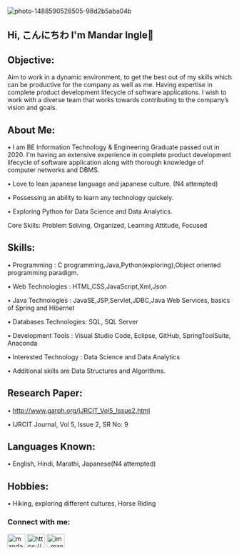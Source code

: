 ![photo-1488590528505-98d2b5aba04b](https://user-images.githubusercontent.com/56158145/109783827-6c2b8d00-7c30-11eb-8085-a3078416b5d6.jpg)


## Hi, こんにちわ I'm Mandar Ingle👋

## Objective:
Aim to work in a dynamic environment, to get the best out of my skills which can be productive for the company as well as me. Having expertise in complete product development lifecycle of software applications. I wish to work with a diverse team that works towards contributing to the company’s vision and goals.

## About Me:
• I am BE Information Technology & Engineering Graduate passed out in 2020. I'm having an extensive experience in complete product development lifecycle of software    application along with thorough knowledge of computer networks and DBMS.

• Love to lean japanese language and japanese culture. (N4 attempted)

• Possessing an ability to learn any technology quickely.

• Exploring Python for Data Science and Data Analytics.

Core Skills: Problem Solving, Organized, Learning Attitude, Focused

## Skills: 
• Programming           : C programming,Java,Python(exploring),Object oriented programming paradigm.

• Web Technologies      : HTML,CSS,JavaScript,Xml,Json

• Java Technologies     : JavaSE,JSP,Servlet,JDBC,Java Web Services, basics of Spring and Hibernet

• Databases Technologies: SQL, SQL Server

• Development Tools     : Visual Studio Code, Eclipse, GitHub, SpringToolSuite, Anaconda

• Interested Technology : Data Science and Data Analytics

• Additional skills are Data Structures and Algorithms.


## Research Paper: 
• http://www.garph.org/IJRCIT_Vol5_Issue2.html

• IJRCIT Journal, Vol 5, Issue 2, SR No: 9

## Languages Known: 
• English, Hindi, Marathi, Japanese(N4 attempted)

## Hobbies:
• Hiking, exploring different cultures, Horse Riding


<h3 align="left">Connect with me:</h3>
<p align="left">
<a href="https://twitter.com/mandaringle18" target="blank"><img align="center" src="https://cdn.jsdelivr.net/npm/simple-icons@3.0.1/icons/twitter.svg" alt="mandaringle18" height="30" width="40" /></a>
<a href="https://linkedin.com/in/https://www.linkedin.com/in/mandaringle/" target="blank"><img align="center" src="https://cdn.jsdelivr.net/npm/simple-icons@3.0.1/icons/linkedin.svg" alt="https://www.linkedin.com/in/mandaringle/" height="30" width="40" /></a>
<a href="https://instagram.com/im_mandar_ingle_" target="blank"><img align="center" src="https://cdn.jsdelivr.net/npm/simple-icons@3.0.1/icons/instagram.svg" alt="im_mandar_ingle_" height="30" width="40" /></a>
</p>








